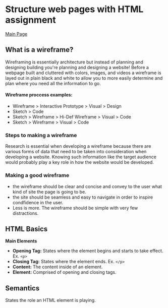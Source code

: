 # Structure web pages with HTML assignment

[Main Page](https://jrdelmu.github.io/reading-notes/)

## What is a wireframe?

Wireframing is essentially architecture but instead of planning and designing building you're planning and designing a website! Before a webpage built and cluttered with colors, images, and videos a wireframe is layed out in plain black and white to allow you to more easily determine and plan where you need all the information to go. 

#### Wireframe proccess examples:
- Wireframe > Interactive Prototype > Visual > Design
- Sketch > Code
- Sketch > Wireframe > Hi-Def Wireframe > Visual > Code
- Sketch > Wireframe > Visual > Code

### Steps to making a wireframe

Research is essential when developing a wireframe because there are various forms of data that need to be taken into consideration when developing a website. Knowing such information like the target audience would probably play a key role in how the website would be developed.

### Making a good wireframe

- the wireframe should be clear and concise and convey to the user what kind of site the page is going to be.
- the site should be seamless and easy to navigate in order to inspire condfidence in the user.
- Less is more. The wireframe should be simple with very few distractions.

## HTML Basics

**Main Elements**

- **Opening Tag:** States where the element begins and starts to take effect. Ex. `<p>`
- **Closing Tag:** States where the element ends. Ex. `</p>`
- **Content:** The content inside of an element.
- **Element:** Comprised of opening and closing tags.

## Semantics

States the role an HTML element is playing.